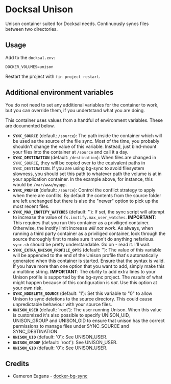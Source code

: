 # Docksal Unison

Unison container suited for Docksal needs. Continuously syncs files between two directories. 

## Usage

Add to the `docksal.env`:

```
DOCKER_VOLUMES=unison
```

Restart the project with `fin project restart`.

## Additional environment variables

You do not need to set any additional variables for the container to work, 
but you can override them, if you undertstand what you are doing.

This container uses values from a handful of environment variables. These are
documented below.

  * **`SYNC_SOURCE`** (default: `/source`): The path inside the container which
    will be used as the source of the file sync. Most of the time, you probably
    shouldn't change the value of this variable. Instead, just bind-mount your
    files into the container at `/source` and call it a day.
  * **`SYNC_DESTINATION`** (default: `/destination`): When files are changed in
    `SYNC_SOURCE`, they will be copied over to the equivalent paths in `SYNC_DESTINATION`.
    If you are using bg-sync to avoid filesystem slowness, you should set this
    path to whatever path the volume is at in your application container. In the
    example above, for instance, this would be `/var/www/myapp`.
  * **`SYNC_PREFER`** (default: `/source`): Control the conflict strategy to apply
    when there are conflits. By default the contents from the source folder are
    left unchanged but there is also the "newer" option to pick up the most
    recent files.
  * **`SYNC_MAX_INOTIFY_WATCHES`** (default: ''): If set, the sync script will
    attempt to increase the value of `fs.inotify.max_user_watches`. **IMPORTANT**:
    This requires that you run this container as a priviliged container. Otherwise,
    the inotify limit increase *will not work*. As always, when running a third
    party container as a priviliged container, look through the source thoroughly
    first to make sure it won't do anything nefarious. `sync.sh` should be pretty
    understandable. Go on - read it. I'll wait.
  * **`SYNC_EXTRA_UNISON_PROFILE_OPTS`** (default: ''): The value of this variable
    will be appended to the end of the Unison profile that's automatically generated
    when this container is started. Ensure that the syntax is valid. If you have
    more than one option that you want to add, simply make this a multiline string.
    **IMPORTANT**: The *ability* to add extra lines to your Unison profile is
    supported by the bg-sync project. The *results* of what might happen because
    of this configuration is *not*. Use this option at your own risk.
  * **`SYNC_NODELETE_SOURCE`** (default: '1'): Set this variable to "0" to allow
    Unison to sync deletions to the source directory. This could cause unpredictable
    behaviour with your source files.
  * **`UNISON_USER`** (default: 'root'): The user running Unison. When this value
    is customized it's also possible to specify UNISON_UID, UNISON_GROUP and
    UNISON_GID to ensure that unison has the correct permissions to manage files
    under SYNC_SOURCE and SYNC_DESTINATION.
  * **`UNISON_UID`** (default: '0'): See UNISON_USER.
  * **`UNISON_GROUP`** (default: 'root'): See UNISON_USER.
  * **`UNISON_GID`** (default: '0'): See UNISON_USER.

## Credits

* Cameron Eagans - [docker-bg-sync](https://github.com/cweagans/docker-bg-sync)
